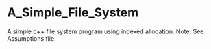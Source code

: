 # A_Simple_File_System
A simple c++ file system program using indexed allocation. Note:  See Assumptions file.
